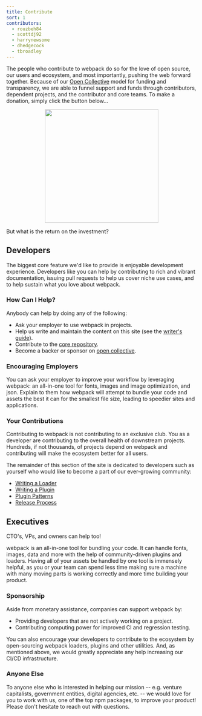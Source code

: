 ```yaml
---
title: Contribute
sort: 1
contributors:
  - rouzbeh84
  - scottdj92
  - harrynewsome
  - dhedgecock
  - tbroadley
---
```


The people who contribute to webpack do so for the love of open source, our users and ecosystem, and most importantly, pushing the web forward together. Because of our [Open Collective](http://opencollective.com/webpack) model for funding and transparency, we are able to funnel support and funds through contributors, dependent projects, and the contributor and core teams. To make a donation, simply click the button below...

<div align="center">
  <a href="https://opencollective.com/webpack/donate" target="_blank">
    <img src="https://opencollective.com/webpack/donate/button@2x.png?color=blue" width=300 />
  </a>
</div>

But what is the return on the investment?


## Developers

The biggest core feature we'd like to provide is enjoyable development experience. Developers like you can help by contributing to rich and vibrant documentation, issuing pull requests to help us cover niche use cases, and to help sustain what you love about webpack.

### How Can I Help?

Anybody can help by doing any of the following:

- Ask your employer to use webpack in projects.
- Help us write and maintain the content on this site (see the [writer's guide](/writers-guide)).
- Contribute to the [core repository](https://github.com/webpack/webpack).
- Become a backer or sponsor on [open collective](https://opencollective.com/webpack#support).

### Encouraging Employers

You can ask your employer to improve your workflow by leveraging webpack: an all-in-one tool for fonts, images and image optimization, and json. Explain to them how webpack will attempt to bundle your code and assets the best it can for the smallest file size, leading to speedier sites and applications.

### Your Contributions

Contributing to webpack is not contributing to an exclusive club. You as a developer are contributing to the overall health of downstream projects. Hundreds, if not thousands, of projects depend on webpack and contributing will make the ecosystem better for all users.

The remainder of this section of the site is dedicated to developers such as yourself who would like to become a part of our ever-growing community:

- [Writing a Loader](/contribute/writing-a-loader)
- [Writing a Plugin](/contribute/writing-a-plugin)
- [Plugin Patterns](/contribute/plugin-patterns)
- [Release Process](/contribute/release-process)


## Executives

CTO's, VPs, and owners can help too!

<!-- add slides here regarding monetary value/dev time/tooling -->

webpack is an all-in-one tool for bundling your code. It can handle fonts, images, data and more with the help of community-driven plugins and loaders. Having all of your assets be handled by one tool is immensely helpful, as you or your team can spend less time making sure a machine with many moving parts is working correctly and more time building your product.

### Sponsorship

Aside from monetary assistance, companies can support webpack by:

- Providing developers that are not actively working on a project.
- Contributing computing power for improved CI and regression testing.

You can also encourage your developers to contribute to the ecosystem by open-sourcing webpack loaders, plugins and other utilities. And, as mentioned above, we would greatly appreciate any help increasing our CI/CD infrastructure.

### Anyone Else

To anyone else who is interested in helping our mission -- e.g. venture capitalists, government entities, digital agencies, etc. -- we would love for you to work with us, one of the top npm packages, to improve your product! Please don't hesitate to reach out with questions.

<!-- add slides here -->
